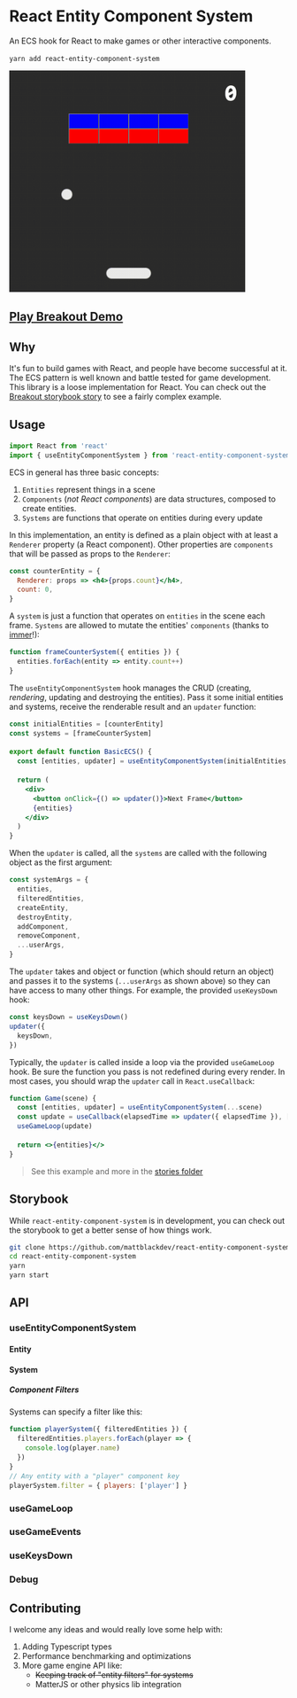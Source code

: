 # React Entity Component System

An ECS hook for React to make games or other interactive components.

`yarn add react-entity-component-system`

<img style="margin: auto;" height="400" src="demo.gif" />

## [Play Breakout Demo](https://mattblackdev.github.io/react-entity-component-system/?path=/story/breakout--breakout)

## Why

It's fun to build games with React, and people have become successful at it. The ECS pattern is well known and battle tested for game development. This library is a loose implementation for React. You can check out the [Breakout storybook story](https://github.com/mattblackdev/react-entity-component-system/tree/master/stories/breakout) to see a fairly complex example.

## Usage

```jsx
import React from 'react'
import { useEntityComponentSystem } from 'react-entity-component-system'
```

ECS in general has three basic concepts:

1. `Entities` represent things in a scene
2. `Components` (_not React components_) are data structures, composed to create entities.
3. `Systems` are functions that operate on entities during every update

In this implementation, an entity is defined as a plain object with at least a `Renderer` property (a React component). Other properties are `components` that will be passed as props to the `Renderer`:

```jsx
const counterEntity = {
  Renderer: props => <h4>{props.count}</h4>,
  count: 0,
}
```

A `system` is just a function that operates on `entities` in the scene each frame. `Systems` are allowed to mutate the entities' `components` (thanks to [immer](https://github.com/immerjs/immer)!):

```jsx
function frameCounterSystem({ entities }) {
  entities.forEach(entity => entity.count++)
}
```

The `useEntityComponentSystem` hook manages the CRUD (creating, _rendering_, updating and destroying the entities). Pass it some initial entities and systems, receive the renderable result and an `updater` function:

```jsx
const initialEntities = [counterEntity]
const systems = [frameCounterSystem]

export default function BasicECS() {
  const [entities, updater] = useEntityComponentSystem(initialEntities, systems)

  return (
    <div>
      <button onClick={() => updater()}>Next Frame</button>
      {entities}
    </div>
  )
}
```

When the `updater` is called, all the `systems` are called with the following object as the first argument:

```js
const systemArgs = {
  entities,
  filteredEntities,
  createEntity,
  destroyEntity,
  addComponent,
  removeComponent,
  ...userArgs,
}
```

The `updater` takes and object or function (which should return an object) and passes it to the systems (`...userArgs` as shown above) so they can have access to many other things. For example, the provided `useKeysDown` hook:

```jsx
const keysDown = useKeysDown()
updater({
  keysDown,
})
```

Typically, the `updater` is called inside a loop via the provided `useGameLoop` hook. Be sure the function you pass is not redefined during every render. In most cases, you should wrap the `updater` call in `React.useCallback`:

```jsx
function Game(scene) {
  const [entities, updater] = useEntityComponentSystem(...scene)
  const update = useCallback(elapsedTime => updater({ elapsedTime }), [updater])
  useGameLoop(update)

  return <>{entities}</>
}
```

> See this example and more in the [stories folder](https://github.com/mattblackdev/react-entity-component-system/tree/master/stories/basic)

## Storybook

While `react-entity-component-system` is in development, you can check out the storybook to get a better sense of how things work.

```bash
git clone https://github.com/mattblackdev/react-entity-component-system.git
cd react-entity-component-system
yarn
yarn start
```

## API

### useEntityComponentSystem

#### Entity

#### System

##### Component Filters

Systems can specify a filter like this:

```js
function playerSystem({ filteredEntities }) {
  filteredEntities.players.forEach(player => {
    console.log(player.name)
  })
}
// Any entity with a "player" component key
playerSystem.filter = { players: ['player'] }
```

### useGameLoop

### useGameEvents

### useKeysDown

### Debug

## Contributing

I welcome any ideas and would really love some help with:

1. Adding Typescript types
2. Performance benchmarking and optimizations
3. More game engine API like:
   - ~~Keeping track of "entity filters" for systems~~
   - MatterJS or other physics lib integration
